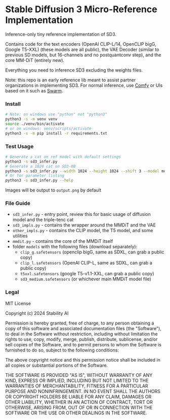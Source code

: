 # Stable Diffusion 3 Micro-Reference Implementation

Inference-only tiny reference implementation of SD3.

Contains code for the text encoders (OpenAI CLIP-L/14, OpenCLIP bigG, Google T5-XXL) (these models are all public), the VAE Decoder (similar to previous SD models, but 16-channels and no postquantconv step), and the core MM-DiT (entirely new).

Everything you need to inference SD3 excluding the weights files.

Note: this repo is an early reference lib meant to assist partner organizations in implementing SD3. For normal inference, use [Comfy](https://github.com/comfyanonymous/ComfyUI) or UIs based on it such as [Swarm](https://github.com/Stability-AI/StableSwarmUI).

### Install

```sh
# Note: on windows use "python" not "python3"
python3 -s -m venv venv
source ./venv/bin/activate
# or on windows: venv/scripts/activate
python3 -s -m pip install -r requirements.txt
```

### Test Usage

```sh
# Generate a cat on ref model with default settings
python3 -s sd3_infer.py
# Generate a 1024 cat on SD3-8B
python3 -s sd3_infer.py --width 1024 --height 1024 --shift 3 --model models/sd3_medium.safetensors --prompt "cute wallpaper art of a cat"
# Or for parameter listing
python3 -s sd3_infer.py --help
```

Images will be output to `output.png` by default

### File Guide

- `sd3_infer.py` - entry point, review this for basic usage of diffusion model and the triple-tenc cat
- `sd3_impls.py` - contains the wrapper around the MMDiT and the VAE
- `other_impls.py` - contains the CLIP model, the T5 model, and some utilities
- `mmdit.py` - contains the core of the MMDiT itself
- folder `models` with the following files (download separately):
    - `clip_g.safetensors` (openclip bigG, same as SDXL, can grab a public copy)
    - `clip_l.safetensors` (OpenAI CLIP-L, same as SDXL, can grab a public copy)
    - `t5xxl.safetensors` (google T5-v1.1-XXL, can grab a public copy)
    - `sd3_medium.safetensors` (or whichever main MMDiT model file)

### Legal

MIT License

Copyright (c) 2024 Stability AI

Permission is hereby granted, free of charge, to any person obtaining a copy
of this software and associated documentation files (the "Software"), to deal
in the Software without restriction, including without limitation the rights
to use, copy, modify, merge, publish, distribute, sublicense, and/or sell
copies of the Software, and to permit persons to whom the Software is
furnished to do so, subject to the following conditions:

The above copyright notice and this permission notice shall be included in all
copies or substantial portions of the Software.

THE SOFTWARE IS PROVIDED "AS IS", WITHOUT WARRANTY OF ANY KIND, EXPRESS OR
IMPLIED, INCLUDING BUT NOT LIMITED TO THE WARRANTIES OF MERCHANTABILITY,
FITNESS FOR A PARTICULAR PURPOSE AND NONINFRINGEMENT. IN NO EVENT SHALL THE
AUTHORS OR COPYRIGHT HOLDERS BE LIABLE FOR ANY CLAIM, DAMAGES OR OTHER
LIABILITY, WHETHER IN AN ACTION OF CONTRACT, TORT OR OTHERWISE, ARISING FROM,
OUT OF OR IN CONNECTION WITH THE SOFTWARE OR THE USE OR OTHER DEALINGS IN THE
SOFTWARE.
